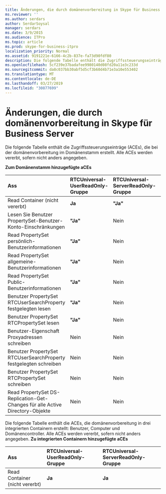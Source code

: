```yaml
---
title: Änderungen, die durch domänenvorbereitung in Skype für Business Server
ms.reviewer: ''
ms.author: serdars
author: SerdarSoysal
manager: serdars
ms.date: 3/9/2015
ms.audience: ITPro
ms.topic: article
ms.prod: skype-for-business-itpro
localization_priority: Normal
ms.assetid: 9191221e-6166-4c2b-837e-fa73d90fdf80
description: Die folgende Tabelle enthält die Zugriffssteuerungseinträge (ACEs), die bei der domänenvorbereitung im Domänenstamm erstellt. Alle ACEs werden vererbt, sofern nicht anders angegeben.
ms.openlocfilehash: 5cf239e37badafee9980140d08fd20a11e3c233d
ms.sourcegitcommit: da8c037bb30abf5d5cf3b60d4b71e3a10e553402
ms.translationtype: MT
ms.contentlocale: de-DE
ms.lasthandoff: 03/27/2019
ms.locfileid: "30877699"
---
```

# <a name="changes-made-by-domain-preparation-in-skype-for-business-server"></a>Änderungen, die durch domänenvorbereitung in Skype für Business Server
 
Die folgende Tabelle enthält die Zugriffssteuerungseinträge (ACEs), die bei der domänenvorbereitung im Domänenstamm erstellt. Alle ACEs werden vererbt, sofern nicht anders angegeben.
  
**Zum Domänenstamm hinzugefügte aCEs**

|**Ass**|**RTCUniversal-UserReadOnly-Gruppe**|**RTCUniversal-ServerReadOnly-Gruppe**|**RTCUniversal UserAdmins**|**RTCHSUniversal-Dienste**|**Authentifizierte Benutzer**|
|:-----|:-----|:-----|:-----|:-----|:-----|
|Read Container (nicht vererbt)  <br/> |**Ja** <br/> |**"Ja"** <br/> |Nein  <br/> |Nein  <br/> |Nein  <br/> |
|Lesen Sie Benutzer PropertySet-Benutzer-Konto-Einschränkungen  <br/> |**"Ja"** <br/> |Nein  <br/> |Nein  <br/> |Nein  <br/> |Nein  <br/> |
|Read PropertySet persönlich-Benutzerinformationen  <br/> |**"Ja"** <br/> |Nein  <br/> |Nein  <br/> |Nein  <br/> |Nein  <br/> |
|Read PropertySet allgemeine-Benutzerinformationen  <br/> |**"Ja"** <br/> |Nein  <br/> |Nein  <br/> |Nein  <br/> |Nein  <br/> |
|Read PropertySet Public-Benutzerinformationen  <br/> |**"Ja"** <br/> |Nein  <br/> |Nein  <br/> |Nein  <br/> |Nein  <br/> |
|Benutzer PropertySet RTCUserSearchProperty festgelegten lesen  <br/> |**"Ja"** <br/> |Nein  <br/> |Nein  <br/> |Nein  <br/> |**Ja** <br/> |
|Benutzer PropertySet RTCPropertySet lesen  <br/> |**"Ja"** <br/> |Nein  <br/> |Nein  <br/> |Nein  <br/> |Nein  <br/> |
|Benutzer-Eigenschaft Proxyadressen schreiben  <br/> |Nein  <br/> |Nein  <br/> |**"Ja"** <br/> |Nein  <br/> |Nein  <br/> |
|Benutzer PropertySet RTCUserSearchProperty festgelegten schreiben  <br/> |Nein  <br/> |Nein  <br/> |**"Ja"** <br/> |Nein  <br/> |Nein  <br/> |
|Benutzer PropertySet RTCPropertySet schreiben  <br/> |Nein  <br/> |Nein  <br/> |**"Ja"** <br/> |Nein  <br/> |Nein  <br/> |
|Read PropertySet DS-Replication-Get-Changes für alle Active Directory-Objekte  <br/> |Nein  <br/> |Nein  <br/> |Nein  <br/> |**"Ja"** <br/> |Nein  <br/> |
   
Die folgende Tabelle enthält die ACEs, die domänenvorbereitung in drei integrierten Containern erstellt: Benutzer, Computer und Domänencontroller. Alle ACEs werden vererbt, sofern nicht anders angegeben.
**Zu integrierten Containern hinzugefügte aCEs**

|**Ass**|**RTCUniversal-UserReadOnly-Gruppe**|**RTCUniversal-ServerReadOnly-Gruppe**|
|:-----|:-----|:-----|
|Read Container (nicht vererbt)  <br/> |**Ja** <br/> |**Ja** <br/> |
   


